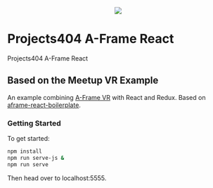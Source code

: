 <p align="center">
  <img src="https://raw.githubusercontent.com/Art404/boiler404/master/projects404-aframe-react.png" />
</p>

# Projects404 A-Frame React
Projects404 A-Frame React

## Based on the Meetup VR Example

An example combining [A-Frame VR](https://aframe.io) with React and Redux. Based on [aframe-react-boilerplate](https://github.com/ngokevin/aframe-react-boilerplate).

### Getting Started

To get started:

```bash
npm install
npm run serve-js &
npm run serve
```

Then head over to localhost:5555.

